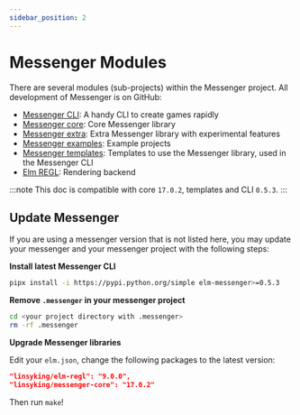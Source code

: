 ```yaml
---
sidebar_position: 2
---
```


# Messenger Modules

There are several modules (sub-projects) within the Messenger project. All development of Messenger is on GitHub:

- [Messenger CLI](https://github.com/elm-messenger/Messenger): A handy CLI to create games rapidly
- [Messenger core](https://github.com/elm-messenger/messenger-core): Core Messenger library
- [Messenger extra](https://github.com/elm-messenger/messenger-extra): Extra Messenger library with experimental features
- [Messenger examples](https://github.com/elm-messenger/messenger-examples): Example projects
- [Messenger templates](https://github.com/elm-messenger/messenger-templates): Templates to use the Messenger library, used in the Messenger CLI
- [Elm REGL](https://github.com/elm-messenger/elm-regl): Rendering backend

:::note
This doc is compatible with core `17.0.2`, templates and CLI `0.5.3`.
:::

## Update Messenger

If you are using a messenger version that is not listed here, you may update your messenger and your messenger project with the following steps:

**Install latest Messenger CLI**

```bash
pipx install -i https://pypi.python.org/simple elm-messenger>=0.5.3
```

**Remove `.messenger` in your messenger project**

```bash
cd <your project directory with .messenger>
rm -rf .messenger
```

**Upgrade Messenger libraries**

Edit your `elm.json`, change the following packages to the latest version:

```json
"linsyking/elm-regl": "9.0.0",
"linsyking/messenger-core": "17.0.2"
```

Then run `make`!